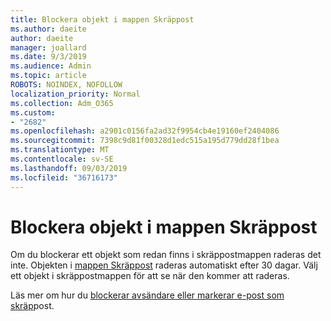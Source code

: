 ```yaml
---
title: Blockera objekt i mappen Skräppost
ms.author: daeite
author: daeite
manager: joallard
ms.date: 9/3/2019
ms.audience: Admin
ms.topic: article
ROBOTS: NOINDEX, NOFOLLOW
localization_priority: Normal
ms.collection: Adm_O365
ms.custom:
- "2682"
ms.openlocfilehash: a2901c0156fa2ad32f9954cb4e19160ef2404086
ms.sourcegitcommit: 7398c9d81f00328d1edc515a195d779dd28f1bea
ms.translationtype: MT
ms.contentlocale: sv-SE
ms.lasthandoff: 09/03/2019
ms.locfileid: "36716173"
---
```

# <a name="blocking-items-in-your-junk-email-folder"></a>Blockera objekt i mappen Skräppost

Om du blockerar ett objekt som redan finns i skräppostmappen raderas det inte. Objekten i [mappen Skräppost](https://outlook.live.com/mail/junkemail) raderas automatiskt efter 30 dagar. Välj ett objekt i skräppostmappen för att se när den kommer att raderas.

Läs mer om hur du [blockerar avsändare eller markerar e-post som skräp](https://support.office.com/article/a3ece97b-82f8-4a5e-9ac3-e92fa6427ae4)post.